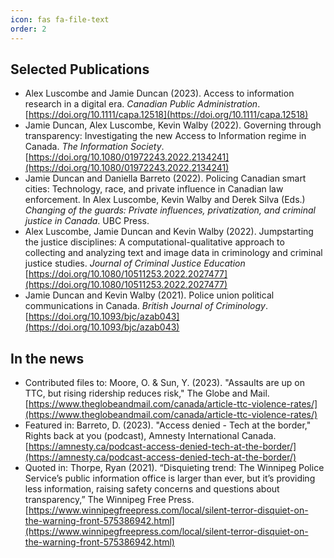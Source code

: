 ```yaml
---
icon: fas fa-file-text
order: 2
---
```


## Selected Publications
- Alex Luscombe and Jamie Duncan (2023). Access to information research in a digital era. *Canadian Public Administration*. [https://doi.org/10.1111/capa.12518](https://doi.org/10.1111/capa.12518)
- Jamie Duncan, Alex Luscombe, Kevin Walby (2022). Governing through transparency: Investigating the new Access to Information regime in Canada. *The Information Society*. [https://doi.org/10.1080/01972243.2022.2134241](https://doi.org/10.1080/01972243.2022.2134241)
- Jamie Duncan and Daniella Barreto (2022). Policing Canadian smart cities: Technology, race, and private influence in Canadian law enforcement. In Alex Luscombe, Kevin Walby and Derek Silva (Eds.) *Changing of the guards: Private influences, privatization, and criminal justice in Canada*. UBC Press.
- Alex Luscombe, Jamie Duncan and Kevin Walby (2022). Jumpstarting the justice disciplines: A computational-qualitative approach to collecting and analyzing text and image data in criminology and criminal justice studies. *Journal of Criminal Justice Education* [https://doi.org/10.1080/10511253.2022.2027477](https://doi.org/10.1080/10511253.2022.2027477)
- Jamie Duncan and Kevin Walby (2021). Police union political communications in Canada. *British Journal of Criminology*. [https://doi.org/10.1093/bjc/azab043](https://doi.org/10.1093/bjc/azab043)

## In the news
- Contributed files to: Moore, O. & Sun, Y. (2023). "Assaults are up on TTC, but rising ridership reduces risk," The Globe and Mail. [https://www.theglobeandmail.com/canada/article-ttc-violence-rates/](https://www.theglobeandmail.com/canada/article-ttc-violence-rates/)
- Featured in: Barreto, D. (2023). "Access denied - Tech at the border," Rights back at you (podcast), Amnesty International Canada. [https://amnesty.ca/podcast-access-denied-tech-at-the-border/](https://amnesty.ca/podcast-access-denied-tech-at-the-border/)
- Quoted in: Thorpe, Ryan (2021). “Disquieting trend: The Winnipeg Police Service’s public information office is larger than ever, but it’s providing less information, raising safety concerns and questions about transparency,” The Winnipeg Free Press. [https://www.winnipegfreepress.com/local/silent-terror-disquiet-on-the-warning-front-575386942.html](https://www.winnipegfreepress.com/local/silent-terror-disquiet-on-the-warning-front-575386942.html)
